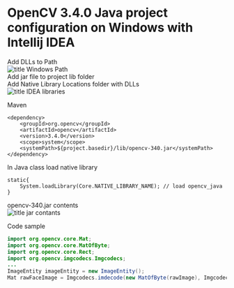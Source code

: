 # OpenCV 3.4.0 Java project configuration on Windows with Intellij IDEA

Add DLLs to Path  
![title Windows Path](https://github.com/chegel/OpenCV-3.4.0-windows-x64/blob/master/images/Windows_Path.jpg)  
Add jar file to project lib folder  
Add Native Library Locations folder with DLLs  
![title IDEA libraries](https://github.com/chegel/OpenCV-3.4.0-windows-x64/blob/master/images/IDEA_libraries.jpg)  

Maven  

```
<dependency>
	<groupId>org.opencv</groupId>
	<artifactId>opencv</artifactId>
	<version>3.4.0</version>
	<scope>system</scope>
	<systemPath>${project.basedir}/lib/opencv-340.jar</systemPath>
</dependency>
```

In Java class load native library  

```
static{
	System.loadLibrary(Core.NATIVE_LIBRARY_NAME); // load opencv_java
}
```

opencv-340.jar contents  
![title jar contants](https://github.com/chegel/OpenCV-3.4.0-windows-x64/blob/master/images/jar.jpg)  

Code sample  

```java
import org.opencv.core.Mat;
import org.opencv.core.MatOfByte;
import org.opencv.core.Rect;
import org.opencv.imgcodecs.Imgcodecs;
...
ImageEntity imageEntity = new ImageEntity();
Mat rawFaceImage = Imgcodecs.imdecode(new MatOfByte(rawImage), Imgcodecs.CV_LOAD_IMAGE_COLOR);

```